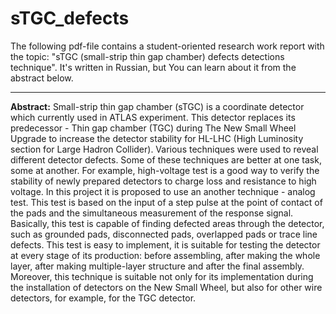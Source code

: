 # sTGC_defects
The following pdf-file contains a student-oriented research work report with the topic: "sTGC (small-strip thin gap chamber) defects detections technique". It's written in Russian, but You can learn about it from the abstract below.
***
**Abstract:**
Small-strip thin gap chamber (sTGC) is a coordinate detector which currently used in ATLAS experiment. This detector replaces its predecessor - Thin gap chamber (TGC) during The New Small Wheel Upgrade to increase the detector stability for HL-LHC (High Luminosity section for Large Hadron Collider). Various techniques were used to reveal different detector defects. Some of these techniques are better at one task, some at another. For example, high-voltage test is a good way to verify the stability of newly prepared detectors to charge loss and resistance to high voltage. In this project it is proposed to use an another technique - analog test. This test is based on the input of a step pulse at the point of contact of the pads and the simultaneous measurement of the response signal. Basically, this test is capable of finding defected areas through the detector, such as grounded pads, disconnected pads, overlapped pads or trace line defects. This test is easy to implement, it is suitable for testing the detector at every stage of its production: before assembling, after making the whole layer, after making multiple-layer structure and after the final assembly. Moreover, this technique is suitable not only for its implementation during the installation of detectors on the New Small Wheel, but also for other wire detectors, for example, for the TGC detector.
